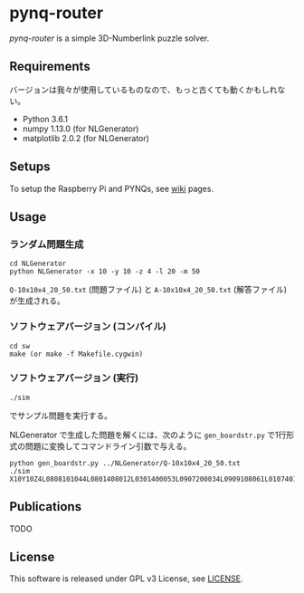 # pynq-router

*pynq-router* is a simple 3D-Numberlink puzzle solver.


## Requirements

バージョンは我々が使用しているものなので、もっと古くても動くかもしれない。

* Python 3.6.1
* numpy 1.13.0 (for NLGenerator)
* matplotlib 2.0.2 (for NLGenerator)


## Setups

To setup the Raspberry Pi and PYNQs,
see [wiki](https://github.com/kotarot/pynq-router/wiki) pages.


## Usage

### ランダム問題生成

```
cd NLGenerator
python NLGenerator -x 10 -y 10 -z 4 -l 20 -m 50
```

`Q-10x10x4_20_50.txt` (問題ファイル) と `A-10x10x4_20_50.txt` (解答ファイル) が生成される。

### ソフトウェアバージョン (コンパイル)

```
cd sw
make (or make -f Makefile.cygwin)
```

### ソフトウェアバージョン (実行)

```
./sim
```

でサンプル問題を実行する。

NLGenerator で生成した問題を解くには、次のように `gen_boardstr.py` で1行形式の問題に変換してコマンドライン引数で与える。

```
python gen_boardstr.py ../NLGenerator/Q-10x10x4_20_50.txt
./sim X10Y10Z4L0808101044L0801408012L0301400053L0907200034L0909108061L0107401033L0108103081L0608206071L0300106003L0506105053L0006301051L0101402081L0000300022L0109402094L0908109051L0102101031L0200303033L0802209042L0707405064
```


## Publications

TODO


## License

This software is released under GPL v3 License, see [LICENSE](/LICENSE).
